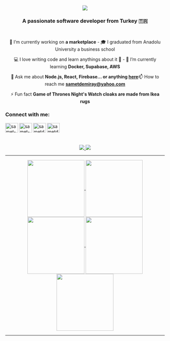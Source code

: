 
<h1 align="center">
    <img src="https://readme-typing-svg.herokuapp.com/?font=Righteous&size=35&center=true&vCenter=true&width=500&height=70&duration=4000&lines=Hi+There!+👋;+I'm+Samet+Demiray!;" />
    
</h1>

<!--<p align="left"> <a href="https://github.com/ryo-ma/github-profile-trophy"><img src="https://github-profile-trophy.vercel.app/?username=SametDemiray" alt="SametDemiray" /></a> </p> -->

<h3 align="center">A passionate software developer from Turkey 🇹🇷</h3>
<br/>
<div align="center">
    
 🔭 I’m currently working on **a marketplace** - 🎓 I graduated from Anadolu University a business school
    
 💻 I love writing code and learn anythings about it 🔬 - 🌱 I’m currently learning **Docker, Supabase, AWS**
 
 💬 Ask me about **Node.js, React, Firebase... or anything [here](https://github.com/issues)**📫 How to reach me **sametdemiray@yahoo.com**
 
⚡ Fun fact **Game of Thrones Night's Watch cloaks are made from Ikea rugs**  

<h3 align="left">Connect with me:</h3>
<p align="left">
<a href="https://linkedin.com/in/Samet-demiray" target="blank"><img align="center" src="https://raw.githubusercontent.com/rahuldkjain/github-profile-readme-generator/master/src/images/icons/Social/linked-in-alt.svg" alt="samet-demiray" height="30" width="40" /></a>
<a href="https://stackoverflow.com/users/23269733/samet-demiray" target="blank"><img align="center" src="https://raw.githubusercontent.com/rahuldkjain/github-profile-readme-generator/master/src/images/icons/Social/stack-overflow.svg" alt="samet-demiray" height="30" width="40" /></a>
<a href="https://instagram.com/sametdmry" target="blank"><img align="center" src="https://raw.githubusercontent.com/rahuldkjain/github-profile-readme-generator/master/src/images/icons/Social/instagram.svg" alt="sametdmry" height="30" width="40" /></a>
<a href="https://discord.gg/sametdemiray" target="blank"><img align="center" src="https://raw.githubusercontent.com/rahuldkjain/github-profile-readme-generator/master/src/images/icons/Social/discord.svg" alt="sametdemiray" height="30" width="40" /></a>
</p>
<h1 align="center">
 </div>
 
 <div align="center"> 
  
  <a href="https://www.linkedin.com/in/samet-demiray/" target="_blank">
    <img src="https://img.shields.io/badge/LinkedIn-0077B5?style=for-the-badge&logo=linkedin&logoColor=white" target="_blank" />
  </a>
  </a>  
  <img src="https://img.shields.io/badge/Windows-0078D6?style=for-the-badge&logo=windows&logoColor=white" target=_blank" />
</div>
 <hr/>
 <div align="center">
 <a href="https://github.com/SametDemiray">
<img align="center" src="http://github-profile-summary-cards.vercel.app/api/cards/stats?username=SametDemiray&theme=2077" height="180em" />
<img align="center" src="http://github-profile-summary-cards.vercel.app/api/cards/most-commit-language?username=SametDemiray&theme=2077" height="180em" />
<img align="center" src="http://github-profile-summary-cards.vercel.app/api/cards/repos-per-language?username=SametDemiray&theme=2077" height="180em" />
<img align="center" src="http://github-profile-summary-cards.vercel.app/api/cards/productive-time?username=SametDemiray&theme=2077" height="180em" />
<img align="center" src="http://github-profile-summary-cards.vercel.app/api/cards/profile-details?username=SametDemiray&theme=2077" height="180em" />
</div>
     <div align="center">

 <hr/>

 
